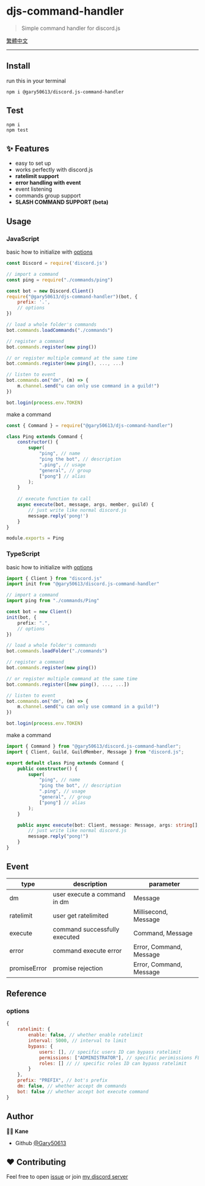 # djs-command-handler
> Simple command handler for discord.js

[繁體中文](doc/README-zh.md)

***

## Install
run this in your terminal
```shell
npm i @gary50613/discord.js-command-handler
```

## Test
```shell
npm i
npm test
```

## ✨ Features

- easy to set up
- works perfectly with discord.js
- **ratelimit support**
- **error handling with event**
- event listening
- commands group support
- **SLASH COMMAND SUPPORT (beta)**

## Usage

### JavaScript
basic how to initialize with [options](#options)
```js
const Discord = require('discord.js')

// import a command
const ping = require("./commands/ping")

const bot = new Discord.Client()
require("@gary50613/djs-command-handler")(bot, {
	prefix: '.',
	// options
})

// load a whole folder's commands
bot.commands.loadCommands("./commands")

// register a command
bot.commands.register(new ping())

// or register multiple command at the same time
bot.commands.register(new ping(), ..., ...)

// listen to event
bot.commands.on("dm", (m) => {
    m.channel.send("u can only use command in a guild!")
})

bot.login(process.env.TOKEN)
```

make a command
```js
const { Command } = require("@gary50613/djs-command-handler")

class Ping extends Command {
    constructor() {
        super(
            "ping", // name
            "ping the bot", // description
            ".ping", // usage
            "general", // group
            ["pong"] // alias
        );
    }
    
    // execute function to call
    async execute(bot, message, args, member, guild) {
        // just write like normal discord.js
        message.reply('pong!')
    }
}

module.exports = Ping
```

### TypeScript
basic how to initialize with [options](#options)
```ts
import { Client } from "discord.js"
import init from "@gary50613/discord.js-command-handler"

// import a command
import ping from "./commands/Ping"

const bot = new Client()
init(bot, {
    prefix: ".",
    // options
})

// load a whole folder's commands
bot.commands.loadFolder("./commands")

// register a command
bot.commands.register(new ping())

// or register multiple command at the same time
bot.commands.register([new ping(), ..., ...])

// listen to event
bot.commands.on("dm", (m) => {
    m.channel.send("u can only use command in a guild!")
})

bot.login(process.env.TOKEN)
```

make a command
```ts
import { Command } from "@gary50613/discord.js-command-handler";
import { Client, Guild, GuildMember, Message } from "discord.js";

export default class Ping extends Command {
    public constructor() {
        super(
            "ping", // name
            "ping the bot", // description
            ".ping", // usage
            "general", // group
            ["pong"] // alias
        );
    }

    public async execute(bot: Client, message: Message, args: string[], member: GuildMember, guild: Guild) {
        // just write like normal discord.js
        message.reply("pong!")
    }
}
```


## Event
type | description | parameter
---|---|---
dm | user execute a command in dm | Message
ratelimit | user get ratelimited | Millisecond, Message
execute | command successfully executed | Command, Message
error | command execute error | Error, Command, Message
promiseError | promise rejection | Error, Command, Message

## Reference
### options
```js
{
    ratelimit: {
        enable: false, // whether enable ratelimit
        interval: 5000, // interval to limit
        bypass: {
            users: [], // specific users ID can bypass ratelimit 
            permissions: ["ADMINISTRATOR"], // specific perimissions FLAG can bypass ratelimit
            roles: [] // // specific roles ID can bypass ratelimit
        }
    },
    prefix: "PREFIX", // bot's prefix
    dm: false, // whether accept dm commands
    bot: false // whether accept bot execute command  
}
```

## Author
🧑‍💻 **Kane**
- Github [@Gary50613](https://github.com/Gary50613)

## ❤️ Contributing
Feel free to open [issue](https://github.com/Gary50613/discordjs-command-handler/issues)
or join [my discord server](https://discord.gg/ct2ufag)